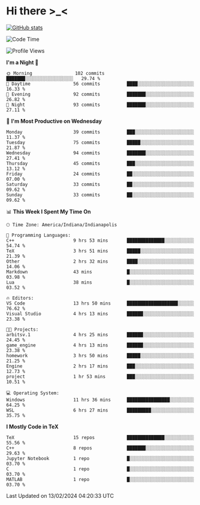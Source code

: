 # Hi there \>_<

[![GitHub stats](https://github-readme-stats.vercel.app/api?username=ARessegetesStery&show_icons=true&theme=transparent)](https://github.com/anuraghazra/github-readme-stats)

<!--START_SECTION:waka-->
![Code Time](http://img.shields.io/badge/Code%20Time-672%20hrs%2024%20mins-blue)

![Profile Views](http://img.shields.io/badge/Profile%20Views-0-blue)

**I'm a Night 🦉** 

```text
🌞 Morning                102 commits         ███████░░░░░░░░░░░░░░░░░░   29.74 % 
🌆 Daytime                56 commits          ████░░░░░░░░░░░░░░░░░░░░░   16.33 % 
🌃 Evening                92 commits          ███████░░░░░░░░░░░░░░░░░░   26.82 % 
🌙 Night                  93 commits          ███████░░░░░░░░░░░░░░░░░░   27.11 % 
```
📅 **I'm Most Productive on Wednesday** 

```text
Monday                   39 commits          ███░░░░░░░░░░░░░░░░░░░░░░   11.37 % 
Tuesday                  75 commits          █████░░░░░░░░░░░░░░░░░░░░   21.87 % 
Wednesday                94 commits          ███████░░░░░░░░░░░░░░░░░░   27.41 % 
Thursday                 45 commits          ███░░░░░░░░░░░░░░░░░░░░░░   13.12 % 
Friday                   24 commits          ██░░░░░░░░░░░░░░░░░░░░░░░   07.00 % 
Saturday                 33 commits          ██░░░░░░░░░░░░░░░░░░░░░░░   09.62 % 
Sunday                   33 commits          ██░░░░░░░░░░░░░░░░░░░░░░░   09.62 % 
```


📊 **This Week I Spent My Time On** 

```text
🕑︎ Time Zone: America/Indiana/Indianapolis

💬 Programming Languages: 
C++                      9 hrs 53 mins       ██████████████░░░░░░░░░░░   54.74 % 
TeX                      3 hrs 51 mins       █████░░░░░░░░░░░░░░░░░░░░   21.39 % 
Other                    2 hrs 32 mins       ████░░░░░░░░░░░░░░░░░░░░░   14.06 % 
Markdown                 43 mins             █░░░░░░░░░░░░░░░░░░░░░░░░   03.98 % 
Lua                      38 mins             █░░░░░░░░░░░░░░░░░░░░░░░░   03.52 % 

🔥 Editors: 
VS Code                  13 hrs 50 mins      ███████████████████░░░░░░   76.62 % 
Visual Studio            4 hrs 13 mins       ██████░░░░░░░░░░░░░░░░░░░   23.38 % 

🐱‍💻 Projects: 
arbitsv.1                4 hrs 25 mins       ██████░░░░░░░░░░░░░░░░░░░   24.45 % 
game_engine              4 hrs 13 mins       ██████░░░░░░░░░░░░░░░░░░░   23.38 % 
homework                 3 hrs 50 mins       █████░░░░░░░░░░░░░░░░░░░░   21.25 % 
Engine                   2 hrs 17 mins       ███░░░░░░░░░░░░░░░░░░░░░░   12.73 % 
project                  1 hr 53 mins        ███░░░░░░░░░░░░░░░░░░░░░░   10.51 % 

💻 Operating System: 
Windows                  11 hrs 36 mins      ████████████████░░░░░░░░░   64.25 % 
WSL                      6 hrs 27 mins       █████████░░░░░░░░░░░░░░░░   35.75 % 
```

**I Mostly Code in TeX** 

```text
TeX                      15 repos            ██████████████░░░░░░░░░░░   55.56 % 
C++                      8 repos             ███████░░░░░░░░░░░░░░░░░░   29.63 % 
Jupyter Notebook         1 repo              █░░░░░░░░░░░░░░░░░░░░░░░░   03.70 % 
C                        1 repo              █░░░░░░░░░░░░░░░░░░░░░░░░   03.70 % 
MATLAB                   1 repo              █░░░░░░░░░░░░░░░░░░░░░░░░   03.70 % 
```




 Last Updated on 13/02/2024 04:20:33 UTC
<!--END_SECTION:waka-->
